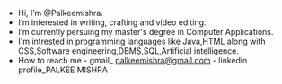 - Hi, I’m @Palkeemishra.
- I’m interested in writing, crafting and video editing.
- I’m currently persuing my master's degree in Computer Applications.
- I'm intrested in programming languages like Java,HTML along with CSS,Software engineering,DBMS,SQL,Artificial intelligence.
- How to reach me - gmail_ palkeemishra@gmail.com - linkedin profile_PALKEE MISHRA

<!---
Palkeemishra/Palkeemishra is a ✨ special ✨ repository because its `README.md` (this file) appears on your GitHub profile.
You can click the Preview link to take a look at your changes.
--->

